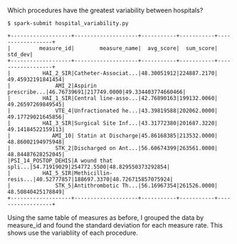 Which procedures have the greatest variability between hospitals?

```
$ spark-submit hospital_variability.py

+-------------------+--------------------+-----------+-----------+------------------+
|         measure_id|        measure_name|  avg_score|  sum_score|           std_dev|
+-------------------+--------------------+-----------+-----------+------------------+
|          HAI_2_SIR|Catheter-Associat...|48.30051912|224887.2170| 49.45932191841454|
|              AMI_2|Aspirin prescribe...|46.76739691|217749.0000|49.334403774660466|
|          HAI_1_SIR|Central line-asso...|42.76890163|199132.0060| 49.26597269849545|
|              VTE_4|Unfractionated he...|43.39819588|202062.0000| 49.17729021645856|
|          HAI_3_SIR|Surgical Site Inf...|43.31772380|201687.3220| 49.14184522159113|
|             AMI_10| Statin at Discharge|45.86168385|213532.0000| 48.86002194975948|
|              STK_2|Discharged on Ant...|56.60674399|263561.0000| 48.84487628252045|
|PSI_14_POSTOP_DEHIS|A wound that spli...|54.71919029|254772.5500|48.829550373292854|
|          HAI_5_SIR|Methicillin-resis...|40.52777857|188697.3370|48.726715857075924|
|              STK_5|Antithrombotic Th...|56.16967354|261526.0000| 48.50840425178849|
+-------------------+--------------------+-----------+-----------+------------------+
```

Using the same table of measures as before, I grouped the data by measure_id and found the standard deviation for each measure rate. This shows use the variabliity of each procedure.